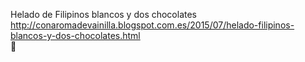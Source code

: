 Helado de Filipinos blancos y dos chocolates	http://conaromadevainilla.blogspot.com.es/2015/07/helado-filipinos-blancos-y-dos-chocolates.html	
਍